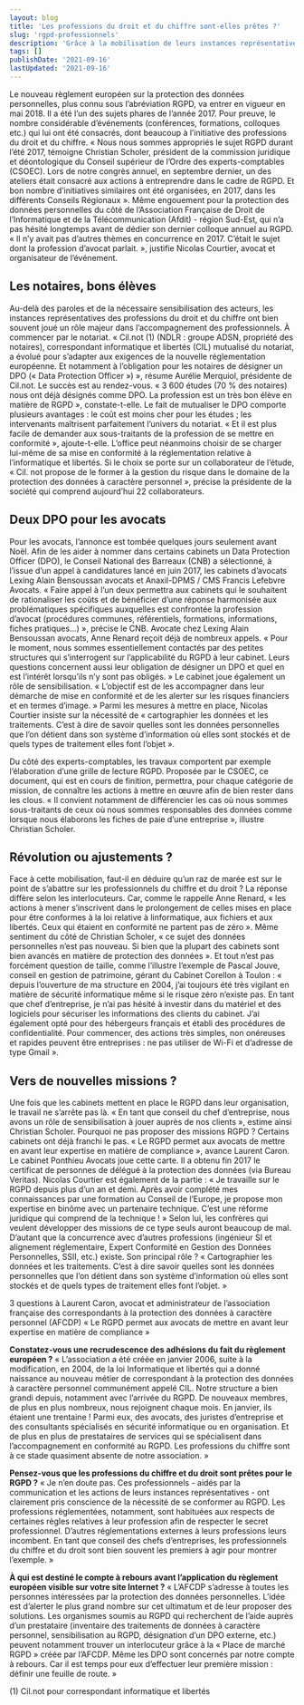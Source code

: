 ```yaml
---
layout: blog
title: 'Les professions du droit et du chiffre sont-elles prêtes ?'
slug: 'rgpd-professionnels'
description: 'Grâce à la mobilisation de leurs instances représentatives, les professions du droit et du chiffre ont été sensibilisées au Règlement Général européen des données personnelles (RGPD). Les professionnels n’hésitent plus à aborder le sujet avec leurs clients chefs d’entreprises. Certains transforment cette contrainte réglementaire en opportunité pour développer leurs missions.'
tags: []
publishDate: '2021-09-16'
lastUpdated: '2021-09-16'
---
```


Le nouveau règlement européen sur la protection des données personnelles, plus connu sous l’abréviation RGPD, va entrer en vigueur en mai 2018. Il a été l’un des sujets phares de l’année 2017. Pour preuve, le nombre considérable d’événements (conférences, formations, colloques etc.) qui lui ont été consacrés, dont beaucoup à l’initiative des professions du droit et du chiffre. « Nous nous sommes appropriés le sujet RGPD durant l’été 2017, témoigne Christian Scholer, président de la commission juridique et déontologique du Conseil supérieur de l’Ordre des experts-comptables (CSOEC). Lors de notre congrès annuel, en septembre dernier, un des ateliers était consacré aux actions à entreprendre dans le cadre de RGPD. Et bon nombre d’initiatives similaires ont été organisées, en 2017, dans les différents Conseils Régionaux ». Même engouement pour la protection des données personnelles du côté de l’Association Française de Droit de l’Informatique et de la Télécommunication (Afdit) - région Sud-Est, qui n’a pas hésité longtemps avant de dédier son dernier colloque annuel au RGPD. « Il n’y avait pas d’autres thèmes en concurrence en 2017. C’était le sujet dont la profession d’avocat parlait. », justifie Nicolas Courtier, avocat et organisateur de l’événement.

## Les notaires, bons élèves
Au-delà des paroles et de la nécessaire sensibilisation des acteurs, les instances représentatives des professions du droit et du chiffre ont bien souvent joué un rôle majeur dans l’accompagnement des professionnels. À commencer par le notariat. « Cil.not (1) (NDLR : groupe ADSN, propriété des notaires), correspondant informatique et libertés (CIL) mutualisé du notariat, a évolué pour s’adapter aux exigences de la nouvelle réglementation européenne. Et notamment à l’obligation pour les notaires de désigner un DPO (« Data Protection Officer ») », résume Aurélie Merquiol, présidente de Cil.not. Le succès est au rendez-vous. « 3 600 études (70 % des notaires) nous ont déjà désignés comme DPO. La profession est un très bon élève en matière de RGPD », constate-t-elle. Le fait de mutualiser le DPO comporte plusieurs avantages : le coût est moins cher pour les études ; les intervenants maîtrisent parfaitement l’univers du notariat. « Et il est plus facile de demander aux sous-traitants de la profession de se mettre en conformité », ajoute-t-elle. L’office peut néanmoins choisir de se charger lui-même de sa mise en conformité à la réglementation relative à l’informatique et libertés. Si le choix se porte sur un collaborateur de l’étude, « Cil. not propose de le former à la gestion du risque dans le domaine de la protection des données à caractère personnel », précise la présidente de la société qui comprend aujourd’hui 22 collaborateurs.

## Deux DPO pour les avocats
Pour les avocats, l’annonce est tombée quelques jours seulement avant Noël. Afin de les aider à nommer dans certains cabinets un Data Protection Officer (DPO), le Conseil National des Barreaux (CNB) a sélectionné, à l’issue d’un appel à candidatures lancé en juin 2017, les cabinets d’avocats Lexing Alain Bensoussan avocats et Anaxil-DPMS / CMS Francis Lefebvre Avocats. « Faire appel à l’un deux permettra aux cabinets qui le souhaitent de rationaliser les coûts et de bénéficier d’une réponse harmonisée aux problématiques spécifiques auxquelles est confrontée la profession d’avocat (procédures communes, référentiels, formations, informations, fiches pratiques...) », précise le CNB. Avocate chez Lexing Alain Bensoussan avocats, Anne Renard reçoit déjà de nombreux appels. « Pour le moment, nous sommes essentiellement contactés par des petites structures qui s’interrogent sur l’applicabilité du RGPD à leur cabinet. Leurs questions concernent aussi leur obligation de désigner un DPO et quel en est l’intérêt lorsqu’ils n’y sont pas obligés. » Le cabinet joue également un rôle de sensibilisation. « L’objectif est de les accompagner dans leur démarche de mise en conformité et de les alerter sur les risques financiers et en termes d’image. » Parmi les mesures à mettre en place, Nicolas Courtier insiste sur la nécessité de « cartographier les données et les traitements. C’est à dire de savoir quelles sont les données personnelles que l’on détient dans son système d’information où elles sont stockés et de quels types de traitement elles font l’objet ».

Du côté des experts-comptables, les travaux comportent par exemple l’élaboration d’une grille de lecture RGPD. Proposée par le CSOEC, ce document, qui est en cours de finition, permettra, pour chaque catégorie de mission, de connaître les actions à mettre en œuvre afin de bien rester dans les clous. « Il convient notamment de différencier les cas où nous sommes sous-traitants de ceux où nous sommes responsables des données comme lorsque nous élaborons les fiches de paie d’une entreprise », illustre Christian Scholer.

## Révolution ou ajustements ?
Face à cette mobilisation, faut-il en déduire qu’un raz de marée est sur le point de s’abattre sur les professionnels du chiffre et du droit ? La réponse diffère selon les interlocuteurs. Car, comme le rappelle Anne Renard, « les actions à mener s’inscrivent dans le prolongement de celles mises en place pour être conformes à la loi relative à linformatique, aux fichiers et aux libertés. Ceux qui étaient en conformité ne partent pas de zéro ». Même sentiment du côté de Christian Scholer, « ce sujet des données personnelles n’est pas nouveau. Si bien que la plupart des cabinets sont bien avancés en matière de protection des données ». Et tout n’est pas forcément question de taille, comme l’illustre l’exemple de Pascal Jouve, conseil en gestion de patrimoine, gérant du Cabinet Corellon à Toulon : « depuis l’ouverture de ma structure en 2004, j’ai toujours été très vigilant en matière de sécurité informatique même si le risque zéro n’existe pas. En tant que chef d’entreprise, je n’ai pas hésité à investir dans du matériel et des logiciels pour sécuriser les informations des clients du cabinet. J’ai également opté pour des hébergeurs français et établi des procédures de confidentialité. Pour commencer, des actions très simples, non onéreuses et rapides peuvent être entreprises : ne pas utiliser de Wi-Fi et d’adresse de type Gmail ».

## Vers de nouvelles missions ?
Une fois que les cabinets mettent en place le RGPD dans leur organisation, le travail ne s’arrête pas là. « En tant que conseil du chef d’entreprise, nous avons un rôle de sensibilisation à jouer auprès de nos clients », estime ainsi Christian Scholer. Pourquoi ne pas proposer des missions RGPD ? Certains cabinets ont déjà franchi le pas. « Le RGPD permet aux avocats de mettre en avant leur expertise en matière de compliance », avance Laurent Caron. Le cabinet Ponthieu Avocats joue cette carte. Il a obtenu fin 2017 le certificat de personnes de délégué à la protection des données (via Bureau Veritas). Nicolas Courtier est également de la partie : « Je travaille sur le RGPD depuis plus d’un an et demi. Après avoir complété mes connaissances par une formation au Conseil de l’Europe, je propose mon expertise en binôme avec un partenaire technique. C’est une réforme juridique qui comprend de la technique ! » Selon lui, les confrères qui veulent développer des missions de ce type seuls auront beaucoup de mal. D’autant que la concurrence avec d’autres professions (ingénieur SI et alignement réglementaire, Expert Conformité en Gestion des Données Personnelles, SSII, etc.) existe. Son principal rôle ? « Cartographier les données et les traitements. C’est à dire savoir quelles sont les données personnelles que l’on détient dans son système d’information où elles sont stockés et de quels types de traitement elles font l’objet. » 

3 questions à Laurent Caron, avocat et administrateur de l’association française des correspondants à la protection des données à caractère personnel (AFCDP) « Le RGPD permet aux avocats de mettre en avant leur expertise en matière de compliance » 

**Constatez-vous une recrudescence des adhésions du fait du règlement européen ?** 
« L’association a été créée en janvier 2006, suite à la modification, en 2004, de la loi Informatique et libertés qui a donné naissance au nouveau métier de correspondant à la protection des données à caractère personnel communément appelé CIL. Notre structure a bien grandi depuis, notamment avec l’arrivée du RGPD. De nouveaux membres, de plus en plus nombreux, nous rejoignent chaque mois. En janvier, ils étaient une trentaine ! Parmi eux, des avocats, des juristes d’entreprise et des consultants spécialisés en sécurité informatique ou en organisation. Et de plus en plus de prestataires de services qui se spécialisent dans l’accompagnement en conformité au RGPD. Les professions du chiffre sont à ce stade quasiment absente de notre association. »

**Pensez-vous que les professions du chiffre et du droit sont prêtes pour le RGPD ?** 
« Je n’en doute pas. Ces professionnels - aidés par la communication et les actions de leurs instances représentatives - ont clairement pris conscience de la nécessité de se conformer au RGPD. Les professions réglementées, notamment, sont habituées aux respects de certaines règles relatives à leur profession afin de respecter le secret professionnel. D’autres réglementations externes à leurs professions leurs incombent. En tant que conseil des chefs d’entreprises, les professionnels du chiffre et du droit sont bien souvent les premiers à agir pour montrer l’exemple. »

**À qui est destiné le compte à rebours avant l’application du règlement européen visible sur votre site Internet ?** 
« L’AFCDP s’adresse à toutes les personnes intéressées par la protection des données personnelles. L’idée est d’alerter le plus grand nombre sur cet ultimatum et de leur proposer des solutions. Les organismes soumis au RGPD qui recherchent de l’aide auprès d’un prestataire (inventaire des traitements de données à caractère personnel, sensibilisation au RGPD, désignation d’un DPO externe, etc.) peuvent notamment trouver un interlocuteur grâce à la « Place de marché RGPD » créée par l’AFCDP. Même les DPO sont concernés par notre compte à rebours. Car il est temps pour eux d’effectuer leur première mission : définir une feuille de route. »

(1) 
Cil.not pour correspondant informatique et libertés

